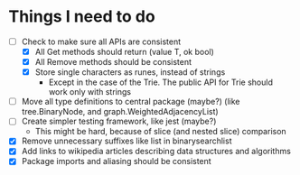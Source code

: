 # Things I need to do

<!-- TODO:-->

- [ ] Check to make sure all APIs are consistent
    - [x] All Get methods should return (value T, ok bool)
    - [x] All Remove methods should be consistent
    - [x] Store single characters as runes, instead of strings
        - Except in the case of the Trie. The public API for Trie should work only with strings
- [ ] Move all type definitions to central package (maybe?) (like tree.BinaryNode, and graph.WeightedAdjacencyList)
- [ ] Create simpler testing framework, like jest (maybe?)
    - This might be hard, because of slice (and nested slice) comparison
- [x] Remove unnecessary suffixes like list in binarysearchlist
- [x] Add links to wikipedia articles describing data structures and algorithms
- [x] Package imports and aliasing should be consistent
